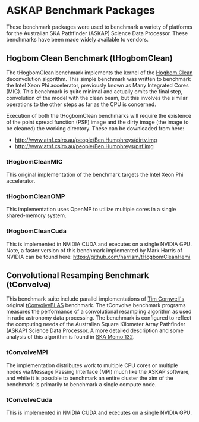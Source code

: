 ASKAP Benchmark Packages
========================

These benchmark packages were used to benchmark a variety of platforms for the Australian
SKA Pathfinder (ASKAP) Science Data Processor. These benchmarks have been made widely
available to vendors.

Hogbom Clean Benchmark (tHogbomClean)
-------------------------------------
The tHogbomClean benchmark implements the kernel of the [Hogbom Clean](http://cdsads.u-strasbg.fr/abs/1974A%26AS...15..417H)
deconvolution algorithm. This simple benchmark was written to benchmark the Intel Xeon
Phi accelerator, previously known as Many Integrated Cores (MIC).  This benchmark is
quite minimal and actually omits the final step, convolution of the model with the
clean beam, but this involves the similar operations to the other steps as far as
the CPU is concerned.

Execution of both the tHogbomClean benchmarks will require the existence of the point spread
function (PSF) image and the dirty image (the image to be cleaned) the working directory.
These can be downloaded from here:

* http://www.atnf.csiro.au/people/Ben.Humphreys/dirty.img
* http://www.atnf.csiro.au/people/Ben.Humphreys/psf.img

### tHogbomCleanMIC
This original implementation of the benchmark targets the Intel Xeon Phi accelerator.

### tHogbomCleanOMP
This implementation uses OpenMP to utilize multiple cores in a single shared-memory system.

### tHogbomCleanCuda
This is implemented in NVIDIA CUDA and executes on a single NVIDIA GPU. Note, a
faster version of this benchmark implemented by Mark Harris of NVIDIA can be found
here: https://github.com/harrism/tHogbomCleanHemi


Convolutional Resamping Benchmark (tConvolve)
---------------------------------------------
This benchmark suite include parallel implementations of [Tim Cornwell's](http://www.atnf.csiro.au/people/tim.cornwell/)
original [tConvolveBLAS](http://wfit.googlecode.com/svn-history/r1088/wfit/doc/code/tConvolveBLAS.cc)
benchmark. The tConvolve benchmark programs measures the performance of a convolutional
resampling algorithm as used in radio astronomy data processing. The benchmark is
configured to reflect the computing needs of the Australian Square Kilometer Array
Pathfinder (ASKAP) Science Data Processor. A more detailed description and some analysis
of this algorithm is found in [SKA Memo 132](http://www.skatelescope.org/uploaded/59116_132_Memo_Humphreys.pdf).

### tConvolveMPI
The implementation distributes work to multiple CPU cores or multiple nodes via Message
Passing Interface (MPI) much like the ASKAP software, and while it is possible to
benchmark an entire cluster the aim of the benchmark is primarily to benchmark a single
compute node.

### tConvolveCuda
This is implemented in NVIDIA CUDA and executes on a single NVIDIA GPU.

